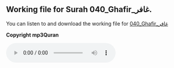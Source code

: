 
## Working file for Surah 040_Ghafir_غافر.

You can listen to and download the working file for [040_Ghafir_غافر](https://server13.mp3quran.net/husr/040.mp3)

**Copyright mp3Quran**

<audio controls src="https://server13.mp3quran.net/husr/040.mp3"></audio>

